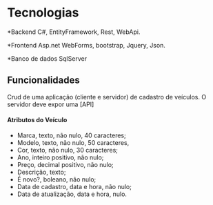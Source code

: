 
# Tecnologias

*Backend
C#, EntityFramework, Rest, WebApi.

*Frontend
Asp.net WebForms, bootstrap, Jquery, Json.

*Banco de dados
SqlServer

## Funcionalidades

Crud de uma aplicação (cliente e servidor) de cadastro de veículos. O servidor deve expor uma [API]

#### Atributos do Veículo

* Marca, texto, não nulo, 40 caracteres;
* Modelo, texto, não nulo, 50 caracteres, 
* Cor, texto, não nulo, 30 caracteres;
* Ano, inteiro positivo, não nulo;
* Preço, decimal positivo, não nulo;
* Descrição, texto;
* É novo?, boleano, não nulo;
* Data de cadastro, data e hora, não nulo;
* Data de atualização, data e hora, nulo.

